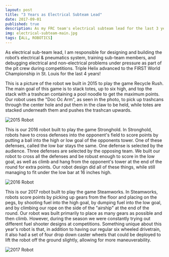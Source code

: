 ```yaml
---
layout: post
title: "3 Years as Electrical Subteam Lead"
date: 2017-09-01
published: true
description: As my FRC team's electrical subteam lead for the last 3 years, I am responsible for designing and building the robot’s electrical & pneumatics systems, training sub-team members, and debugging electrical and non-electrical problems under pressure as part of the pit crew during competitions.
img: electrical-subteam-main.jpg
tags: [ALL, ROBOTICS]
---
```


As electrical sub-team lead, I am responsible for designing and building the robot’s electrical & pneumatics system, training sub-team members, and debugging electrical and non-electrical problems under pressure as part of the pit crew during competitions.  Triple Helix advanced to the FIRST World Championship in St. Louis for the last 4 years!

This is a picture of the robot we built in 2015 to play the game Recycle Rush. The main goal of this game is to stack totes, up to six high, and top the stack with a trashcan containing a pool noodle to get the maximum points. Our robot uses the "Doc Oc Arm", as seen in the photo, to pick up trashcans through the center hole and put them in the claw to be held, while totes are stacked underneath them and pushes the trashcan upwards.

![2015 Robot](http://wbenb.github.io/assets/img/robots/2015-robot.png)

This is our 2016 robot built to play the game Stronghold. In Stronghold, robots have to cross defenses into the opponent's field to score points by putting a ball into the high or low goal of the opponents tower. One of these defenses, called the low bar stays the same. One defense is selected by the audience. Three defenses are selected by the opposing team. We built our robot to cross all the defenses and be robust enough to score in the low goal, as well as climb and hang from the opponent's tower at the end of the round for extra points. Our robot design did all of these things, while still managing to fit under the low bar at 16 inches high.

![2016 Robot](http://wbenb.github.io/assets/img/robots/2016-robot.jpg)

This is our 2017 robot built to play the game Steamworks. In Steamworks, robots score points by picking up gears from the floor and placing on the pegs, by shooting fuel into the high goal, by dumping fuel into the low goal, and by climbing our rope on the side of the "airship" at the end of the round. Our robot was built primarily to place as many gears as possible and then climb. However, during the season we were constantly trying out different fuel shooter designs at competitions. Something unique about this year's robot is that, in addition to having our regular six wheeled drivetrain, it also had a set of four drop down caster wheels that could be deployed to lift the robot off the ground slightly, allowing for more maneuverability.

![2017 Robot](http://wbenb.github.io/assets/img/robots/2017-robot.jpg)
